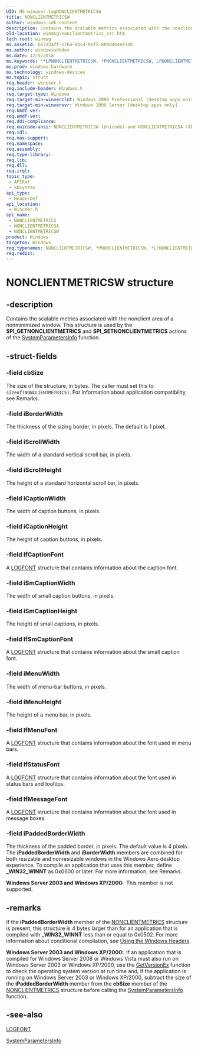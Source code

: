 ```yaml
---
UID: NS:winuser.tagNONCLIENTMETRICSW
title: NONCLIENTMETRICSW
author: windows-sdk-content
description: Contains the scalable metrics associated with the nonclient area of a nonminimized window.
old-location: winmsg\nonclientmetrics_str.htm
tech.root: winmsg
ms.assetid: 663d3aff-1764-4bc4-96f5-809ddb4e9348
ms.author: windowssdkdev
ms.date: 12/5/2018
ms.keywords: "*LPNONCLIENTMETRICSW, *PNONCLIENTMETRICSW, LPNONCLIENTMETRICS, LPNONCLIENTMETRICS structure pointer [Windows and Messages], NONCLIENTMETRICS, NONCLIENTMETRICS structure [Windows and Messages], NONCLIENTMETRICSA, NONCLIENTMETRICSW, PNONCLIENTMETRICS, PNONCLIENTMETRICS structure pointer [Windows and Messages], _win32_nonclientmetrics_str, base.nonclientmetrics_str, nonclientmetrics_str_cpp, tagNONCLIENTMETRICS, winmsg.nonclientmetrics_str, winui.nonclientmetrics_str, winuser/LPNONCLIENTMETRICS, winuser/NONCLIENTMETRICS, winuser/NONCLIENTMETRICSA, winuser/NONCLIENTMETRICSW, winuser/PNONCLIENTMETRICS"
ms.prod: windows-hardware
ms.technology: windows-devices
ms.topic: struct
req.header: winuser.h
req.include-header: Windows.h
req.target-type: Windows
req.target-min-winverclnt: Windows 2000 Professional [desktop apps only]
req.target-min-winversvr: Windows 2000 Server [desktop apps only]
req.kmdf-ver: 
req.umdf-ver: 
req.ddi-compliance: 
req.unicode-ansi: NONCLIENTMETRICSW (Unicode) and NONCLIENTMETRICSA (ANSI)
req.idl: 
req.max-support: 
req.namespace: 
req.assembly: 
req.type-library: 
req.lib: 
req.dll: 
req.irql: 
topic_type:
 - APIRef
 - kbSyntax
api_type:
 - HeaderDef
api_location:
 - Winuser.h
api_name:
 - NONCLIENTMETRICS
 - NONCLIENTMETRICSA
 - NONCLIENTMETRICSW
product: Windows
targetos: Windows
req.typenames: NONCLIENTMETRICSW, *PNONCLIENTMETRICSW, *LPNONCLIENTMETRICSW
req.redist: 
---
```


# NONCLIENTMETRICSW structure


## -description


Contains the scalable metrics associated with the nonclient area of a nonminimized window. This structure is used by the <b>SPI_GETNONCLIENTMETRICS</b> and <b>SPI_SETNONCLIENTMETRICS</b> actions of 
the <a href="https://msdn.microsoft.com/9b99465c-e12d-413c-8e69-b46b52f2f11f">SystemParametersInfo</a> function.


## -struct-fields




### -field cbSize

The size of the structure, in bytes. The caller must set this to <code>sizeof(NONCLIENTMETRICS)</code>. For   information about application compatibility, see Remarks.


### -field iBorderWidth

The thickness of the sizing border, in pixels. The default is 1 pixel.


### -field iScrollWidth

The width of a standard vertical scroll bar, in pixels.


### -field iScrollHeight

The height of a standard horizontal scroll bar, in pixels.


### -field iCaptionWidth

The width of caption buttons, in pixels.


### -field iCaptionHeight

The height of caption buttons, in pixels.


### -field lfCaptionFont

A <a href="https://msdn.microsoft.com/57658a03-0a6d-4a28-a7c1-c65ec145beb4">LOGFONT</a> structure that contains information about the caption font.


### -field iSmCaptionWidth

The width of small caption buttons, in pixels.


### -field iSmCaptionHeight

The height of small captions, in pixels.


### -field lfSmCaptionFont

A <a href="https://msdn.microsoft.com/57658a03-0a6d-4a28-a7c1-c65ec145beb4">LOGFONT</a> structure that contains information about the small caption font.


### -field iMenuWidth

The width of menu-bar buttons, in pixels.


### -field iMenuHeight

The height of a menu bar, in pixels.


### -field lfMenuFont

A <a href="https://msdn.microsoft.com/57658a03-0a6d-4a28-a7c1-c65ec145beb4">LOGFONT</a> structure that contains information about the font used in menu bars.


### -field lfStatusFont

A <a href="https://msdn.microsoft.com/57658a03-0a6d-4a28-a7c1-c65ec145beb4">LOGFONT</a> structure that contains information about the font used in status bars and tooltips.


### -field lfMessageFont

A <a href="https://msdn.microsoft.com/57658a03-0a6d-4a28-a7c1-c65ec145beb4">LOGFONT</a> structure that contains information about the font used in message boxes.


### -field iPaddedBorderWidth

The thickness of the padded border, in pixels. The default value is 4 pixels. The <b>iPaddedBorderWidth</b> and <b>iBorderWidth</b> members are combined for both resizable and nonresizable windows in  the Windows Aero desktop experience. To compile an application that uses this member, define <b>_WIN32_WINNT</b> as 0x0600 or later. For more information, see Remarks. 

<b>Windows Server 2003 and Windows XP/2000:  </b>This member is not supported.


## -remarks



If the <b>iPaddedBorderWidth</b> member of the <a href="https://msdn.microsoft.com/663d3aff-1764-4bc4-96f5-809ddb4e9348">NONCLIENTMETRICS</a> structure is present, this structure is 4 bytes larger than for an application that is compiled with <b>_WIN32_WINNT</b> less than or equal to 0x0502. For more information about conditional compilation, see <a href="https://msdn.microsoft.com/a4def563-8ddc-4630-ae8a-86c07cf98374">Using the Windows Headers</a>.

<b>Windows Server 2003 and Windows XP/2000:  </b>If an application  that is compiled for Windows Server 2008 or Windows Vista must also run on Windows Server 2003 or Windows XP/2000, use the <a href="https://msdn.microsoft.com/8e3ab4d6-bacd-4bc5-b8f6-dd49289354de">GetVersionEx</a> function to check the operating system version at run time and, if the application is running on Windows Server 2003 or Windows XP/2000, subtract the size of the <b>iPaddedBorderWidth</b> member from the <b>cbSize</b> member of the <a href="https://msdn.microsoft.com/663d3aff-1764-4bc4-96f5-809ddb4e9348">NONCLIENTMETRICS</a> structure before calling the <a href="https://msdn.microsoft.com/9b99465c-e12d-413c-8e69-b46b52f2f11f">SystemParametersInfo</a> function. 




## -see-also




<a href="https://msdn.microsoft.com/57658a03-0a6d-4a28-a7c1-c65ec145beb4">LOGFONT</a>



<a href="https://msdn.microsoft.com/9b99465c-e12d-413c-8e69-b46b52f2f11f">SystemParametersInfo</a>
 

 

